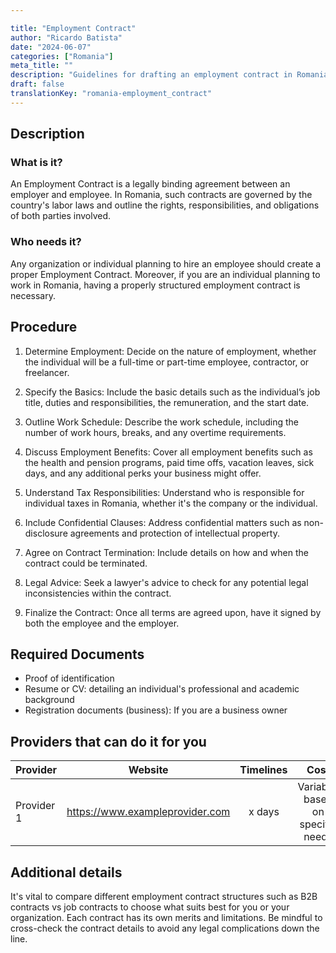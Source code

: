 ```yaml
---

title: "Employment Contract"
author: "Ricardo Batista"
date: "2024-06-07"
categories: ["Romania"]
meta_title: ""
description: "Guidelines for drafting an employment contract in Romania."
draft: false
translationKey: "romania-employment_contract"
---
```


## Description
### What is it?
An Employment Contract is a legally binding agreement between an employer and employee. In Romania, such contracts are governed by the country's labor laws and outline the rights, responsibilities, and obligations of both parties involved.

### Who needs it?
Any organization or individual planning to hire an employee should create a proper Employment Contract. Moreover, if you are an individual planning to work in Romania, having a properly structured employment contract is necessary.

## Procedure 

1. Determine Employment: Decide on the nature of employment, whether the individual will be a full-time or part-time employee, contractor, or freelancer.

2. Specify the Basics: Include the basic details such as the individual’s job title, duties and responsibilities, the remuneration, and the start date.

3. Outline Work Schedule: Describe the work schedule, including the number of work hours, breaks, and any overtime requirements.

4. Discuss Employment Benefits: Cover all employment benefits such as the health and pension programs, paid time offs, vacation leaves, sick days, and any additional perks your business might offer.

5. Understand Tax Responsibilities: Understand who is responsible for individual taxes in Romania, whether it's the company or the individual.

6. Include Confidential Clauses: Address confidential matters such as non-disclosure agreements and protection of intellectual property.

7. Agree on Contract Termination: Include details on how and when the contract could be terminated.

8. Legal Advice: Seek a lawyer's advice to check for any potential legal inconsistencies within the contract.

9. Finalize the Contract: Once all terms are agreed upon, have it signed by both the employee and the employer.

## Required Documents
- Proof of identification 
- Resume or CV: detailing an individual's professional and academic background
- Registration documents (business): If you are a business owner

## Providers that can do it for you

| Provider        |     Website     |     Timelines    |       Cost      |
| --------------- | --------------- |  :-------------: | :-------------: |
| Provider 1      |  https://www.exampleprovider.com  |      x days      |        Variable, based on specific needs       |

## Additional details
It's vital to compare different employment contract structures such as B2B contracts vs job contracts to choose what suits best for you or your organization. Each contract has its own merits and limitations. Be mindful to cross-check the contract details to avoid any legal complications down the line.